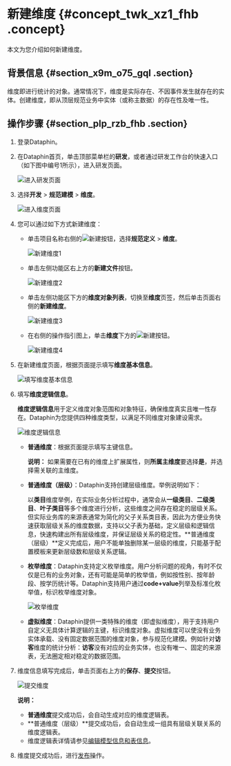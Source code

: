 # 新建维度 {#concept_twk_xz1_fhb .concept}

本文为您介绍如何新建维度。

## 背景信息 {#section_x9m_o75_gql .section}

维度即进行统计的对象。通常情况下，维度是实际存在、不因事件发生就存在的实体。创建维度，即从顶层规范业务中实体（或称主数据）的存在性及唯一性。

## 操作步骤 {#section_plp_rzb_fhb .section}

1.  登录Dataphin。
2.  在Dataphin首页，单击顶部菜单栏的**研发**，或者通过研发工作台的快速入口（如下图中编号1所示），进入研发页面。

    ![进入研发页面](http://static-aliyun-doc.oss-cn-hangzhou.aliyuncs.com/assets/img/150430/156593818141858_zh-CN.png)

3.  选择**开发** \> **规范建模** \> **维度**。

    ![进入维度页面](http://static-aliyun-doc.oss-cn-hangzhou.aliyuncs.com/assets/img/149551/156593818250366_zh-CN.png)

4.  您可以通过如下方式新建维度：
    -   单击项目名称右侧的![新建](http://static-aliyun-doc.oss-cn-hangzhou.aliyuncs.com/assets/img/149551/156593818250372_zh-CN.png)按钮，选择**规范定义** \> **维度**。

        ![新建维度1](http://static-aliyun-doc.oss-cn-hangzhou.aliyuncs.com/assets/img/149551/156593818241513_zh-CN.png)

    -   单击左侧功能区右上方的**新建文件**按钮。

        ![新建维度2](http://static-aliyun-doc.oss-cn-hangzhou.aliyuncs.com/assets/img/149551/156593818241884_zh-CN.png)

    -   单击左侧功能区下方的**维度对象列表**，切换至**维度**页签，然后单击页面右侧的**新建维度**。

        ![新建维度3](http://static-aliyun-doc.oss-cn-hangzhou.aliyuncs.com/assets/img/149551/156593818241516_zh-CN.png)

    -   在右侧的操作指引图上，单击**维度**下方的![新建](http://static-aliyun-doc.oss-cn-hangzhou.aliyuncs.com/assets/img/149551/156593818250377_zh-CN.png)按钮。

        ![新建维度4](http://static-aliyun-doc.oss-cn-hangzhou.aliyuncs.com/assets/img/149551/156593818341885_zh-CN.png)

5.  在新建维度页面，根据页面提示填写**维度基本信息**。

    ![填写维度基本信息](http://static-aliyun-doc.oss-cn-hangzhou.aliyuncs.com/assets/img/149551/156593818341520_zh-CN.png)

6.  填写**维度逻辑信息**。

    **维度逻辑信息**用于定义维度对象范围和对象特征，确保维度真实且唯一性存在。Dataphin为您提供四种维度类型，以满足不同维度对象建设需求。

    ![维度逻辑信息](http://static-aliyun-doc.oss-cn-hangzhou.aliyuncs.com/assets/img/149551/156593818341522_zh-CN.png)

    -   **普通维度**：根据页面提示填写主键信息。

        **说明：** 如果需要在已有的维度上扩展属性，则**所属主维度**要选择**是**，并选择需关联的主维度。

    -   **普通维度（层级）**：Dataphin支持创建层级维度。举例说明如下：

        以**类目**维度举例，在实际业务分析过程中，通常会从**一级类目**、**二级类目**、**叶子类目**等多个维度进行分析，这些维度之间存在稳定的层级关系。但实际业务库的来源表通常为简化的父子关系类目表，因此为方便业务快速获取层级关系的维度数据，支持以父子表为基础，定义层级和逻辑信息，快速构建出所有层级维度，并保证层级关系的稳定性。**普通维度（层级）**定义完成后，用户不能单独删除某一层级的维度，只能基于配置模板来更新层级数和层级关系逻辑。

    -   **枚举维度**：Dataphin支持定义枚举维度。用户分析问题的视角，有时不仅仅是已有的业务对象，还有可能是简单的枚举值，例如按性别、按年龄段、按学历统计等。Dataphin支持用户通过**code+value**列举及标准化枚举值，标识枚举维度对象。

        ![枚举维度](http://static-aliyun-doc.oss-cn-hangzhou.aliyuncs.com/assets/img/149551/156593818341541_zh-CN.png)

    -   **虚拟维度**：Dataphin提供一类特殊的维度（即虚拟维度），用于支持用户自定义无具体计算逻辑的主键，标识维度对象。虚拟维度可以使没有业务实体承载、没有固定数据范围的维度对象，参与规范化建模。例如针对**访客**维度的统计分析：**访客**没有对应的业务实体，也没有唯一、固定的来源表，无法圈定相对稳定的数据范围。
7.  维度信息填写完成后，单击页面右上方的**保存**、**提交**按钮。

    ![提交维度](http://static-aliyun-doc.oss-cn-hangzhou.aliyuncs.com/assets/img/149551/156593818350438_zh-CN.png)

    **说明：** 

    -   **普通维度**提交成功后，会自动生成对应的维度逻辑表。
    -   **普通维度（层级）**提交成功后，会自动生成一组具有层级关联关系的维度逻辑表。
    -   维度逻辑表详情请参见[编辑模型信息和表信息](intl.zh-CN/用户指南/数据建模研发/逻辑表-维度逻辑表/编辑模型信息和表信息.md#)。
8.  维度提交成功后，进行[发布](intl.zh-CN/用户指南/发布管理/发布.md#)操作。

